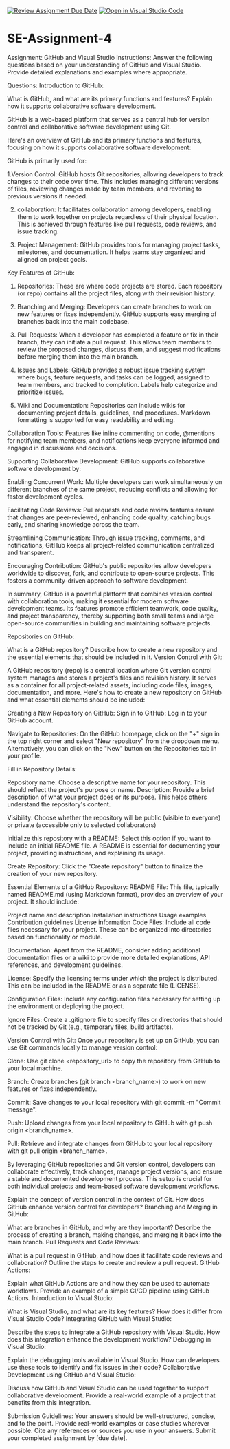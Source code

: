 [![Review Assignment Due Date](https://classroom.github.com/assets/deadline-readme-button-22041afd0340ce965d47ae6ef1cefeee28c7c493a6346c4f15d667ab976d596c.svg)](https://classroom.github.com/a/GvXCZgfk)
[![Open in Visual Studio Code](https://classroom.github.com/assets/open-in-vscode-2e0aaae1b6195c2367325f4f02e2d04e9abb55f0b24a779b69b11b9e10269abc.svg)](https://classroom.github.com/online_ide?assignment_repo_id=15376736&assignment_repo_type=AssignmentRepo)
# SE-Assignment-4
Assignment: GitHub and Visual Studio
Instructions:
Answer the following questions based on your understanding of GitHub and Visual Studio. Provide detailed explanations and examples where appropriate.

Questions:
Introduction to GitHub:

What is GitHub, and what are its primary functions and features? Explain how it supports collaborative software development.

GitHub is a web-based platform that serves as a central hub for version control and collaborative software development using Git.

 Here's an overview of GitHub and its primary functions and features, focusing on how it supports collaborative software development:


GitHub is primarily used for:

1.Version Control: GitHub hosts Git repositories, allowing developers to track changes to their code over time. This includes managing different versions of files, reviewing changes made by team members, and reverting to previous versions if needed.

2. collaboration: It facilitates collaboration among developers, enabling them to work together on projects regardless of their physical location. This is achieved through features like pull requests, code reviews, and issue tracking.

3. Project Management: GitHub provides tools for managing project tasks, milestones, and documentation. It helps teams stay organized and aligned on project goals.

Key Features of GitHub:
1. Repositories: These are where code projects are stored. Each repository (or repo) contains all the project files, along with their revision history.

2. Branching and Merging: Developers can create branches to work on new features or fixes independently. GitHub supports easy merging of branches back into the main codebase.

3. Pull Requests: When a developer has completed a feature or fix in their branch, they can initiate a pull request. This allows team members to review the proposed changes, discuss them, and suggest modifications before merging them into the main branch.

4. Issues and Labels: GitHub provides a robust issue tracking system where bugs, feature requests, and tasks can be logged, assigned to team members, and tracked to completion. Labels help categorize and prioritize issues.

5. Wiki and Documentation: Repositories can include wikis for documenting project details, guidelines, and procedures. Markdown formatting is supported for easy readability and editing.

Collaboration Tools: Features like inline commenting on code, @mentions for notifying team members, and notifications keep everyone informed and engaged in discussions and decisions.

Supporting Collaborative Development:
GitHub supports collaborative software development by:

Enabling Concurrent Work: Multiple developers can work simultaneously on different branches of the same project, reducing conflicts and allowing for faster development cycles.

Facilitating Code Reviews: Pull requests and code review features ensure that changes are peer-reviewed, enhancing code quality, catching bugs early, and sharing knowledge across the team.

Streamlining Communication: Through issue tracking, comments, and notifications, GitHub keeps all project-related communication centralized and transparent.

Encouraging Contribution: GitHub's public repositories allow developers worldwide to discover, fork, and contribute to open-source projects. This fosters a community-driven approach to software development.

In summary, GitHub is a powerful platform that combines version control with collaboration tools, making it essential for modern software development teams. Its features promote efficient teamwork, code quality, and project transparency, thereby supporting both small teams and large open-source communities in building and maintaining software projects.






Repositories on GitHub:

What is a GitHub repository? Describe how to create a new repository and the essential elements that should be included in it.
Version Control with Git:

A GitHub repository (repo) is a central location where Git version control system manages and stores a project's files and revision history. It serves as a container for all project-related assets, including code files, images, documentation, and more. Here's how to create a new repository on GitHub and what essential elements should be included:

Creating a New Repository on GitHub:
Sign in to GitHub: Log in to your GitHub account.

Navigate to Repositories: On the GitHub homepage, click on the "+" sign in the top right corner and select "New repository" from the dropdown menu. Alternatively, you can click on the "New" button on the Repositories tab in your profile.

Fill in Repository Details:

Repository name: Choose a descriptive name for your repository. This should reflect the project's purpose or name.
Description: Provide a brief description of what your project does or its purpose. This helps others understand the repository's content.

Visibility: Choose whether the repository will be public (visible to everyone) or private (accessible only to selected collaborators)

Initialize this repository with a README: Select this option if you want to include an initial README file. A README is essential for documenting your project, providing instructions, and explaining its usage.

Create Repository: Click the "Create repository" button to finalize the creation of your new repository.

Essential Elements of a GitHub Repository:
README File: This file, typically named README.md (using Markdown format), provides an overview of your project. It should include:

Project name and description
Installation instructions
Usage examples
Contribution guidelines
License information
Code Files: Include all code files necessary for your project. These can be organized into directories based on functionality or module.

Documentation: Apart from the README, consider adding additional documentation files or a wiki to provide more detailed explanations, API references, and development guidelines.

License: Specify the licensing terms under which the project is distributed. This can be included in the README or as a separate file (LICENSE).

Configuration Files: Include any configuration files necessary for setting up the environment or deploying the project.

Ignore Files: Create a .gitignore file to specify files or directories that should not be tracked by Git (e.g., temporary files, build artifacts).

Version Control with Git:
Once your repository is set up on GitHub, you can use Git commands locally to manage version control:

Clone: Use git clone <repository_url> to copy the repository from GitHub to your local machine.

Branch: Create branches (git branch <branch_name>) to work on new features or fixes independently.

Commit: Save changes to your local repository with git commit -m "Commit message".

Push: Upload changes from your local repository to GitHub with git push origin <branch_name>.

Pull: Retrieve and integrate changes from GitHub to your local repository with git pull origin <branch_name>.

By leveraging GitHub repositories and Git version control, developers can collaborate effectively, track changes, manage project versions, and ensure a stable and documented development process. This setup is crucial for both individual projects and team-based software development workflows.









Explain the concept of version control in the context of Git. How does GitHub enhance version control for developers?
Branching and Merging in GitHub:

What are branches in GitHub, and why are they important? Describe the process of creating a branch, making changes, and merging it back into the main branch.
Pull Requests and Code Reviews:

What is a pull request in GitHub, and how does it facilitate code reviews and collaboration? Outline the steps to create and review a pull request.
GitHub Actions:

Explain what GitHub Actions are and how they can be used to automate workflows. Provide an example of a simple CI/CD pipeline using GitHub Actions.
Introduction to Visual Studio:

What is Visual Studio, and what are its key features? How does it differ from Visual Studio Code?
Integrating GitHub with Visual Studio:

Describe the steps to integrate a GitHub repository with Visual Studio. How does this integration enhance the development workflow?
Debugging in Visual Studio:

Explain the debugging tools available in Visual Studio. How can developers use these tools to identify and fix issues in their code?
Collaborative Development using GitHub and Visual Studio:

Discuss how GitHub and Visual Studio can be used together to support collaborative development. Provide a real-world example of a project that benefits from this integration.


Submission Guidelines:
Your answers should be well-structured, concise, and to the point.
Provide real-world examples or case studies wherever possible.
Cite any references or sources you use in your answers.
Submit your completed assignment by [due date].
